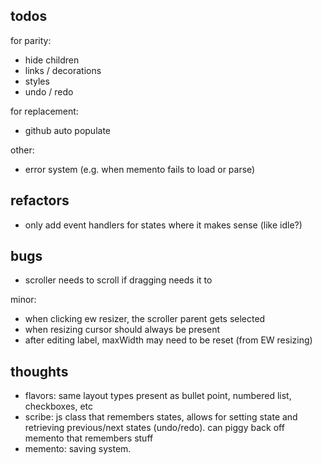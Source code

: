 ## todos

for parity:
- hide children
- links / decorations
- styles
- undo / redo

for replacement:
- github auto populate

other:
- error system (e.g. when memento fails to load or parse)

## refactors

- only add event handlers for states where it makes sense (like idle?)

## bugs

- scroller needs to scroll if dragging needs it to

minor:
- when clicking ew resizer, the scroller parent gets selected
- when resizing cursor should always be present
- after editing label, maxWidth may need to be reset (from EW resizing)

## thoughts

- flavors: same layout types present as bullet point, numbered list, checkboxes, etc
- scribe: js class that remembers states, allows for setting state and retrieving previous/next states (undo/redo). can piggy back off memento that remembers stuff
- memento: saving system.